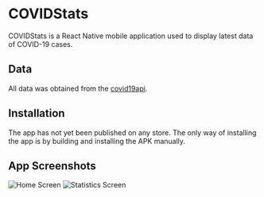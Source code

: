 # COVIDStats

COVIDStats is a React Native mobile application used to display latest data of COVID-19 cases.

## Data

All data was obtained from the [covid19api](https://covid19api.com/).

## Installation

The app has not yet been published on any store. The only way of installing the app is by building and installing the APK manually.

## App Screenshots
![Home Screen](https://user-images.githubusercontent.com/43612294/88760396-88011900-d19f-11ea-9ea9-053b3080b93a.png)
![Statistics Screen](https://user-images.githubusercontent.com/43612294/88760294-525c3000-d19f-11ea-9888-85ccd6a542c8.png)
